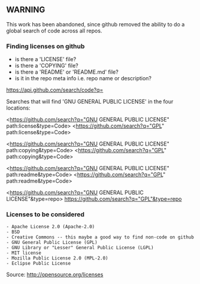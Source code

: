 ## WARNING

This work has been abandoned, since github removed the ability to do a
global search of code across all repos.

### Finding licenses on github

- is there a 'LICENSE' file?
- is there a 'COPYING' file?
- is there a 'README' or 'README.md' file?
- is it in the repo meta info i.e. repo name or description?

https://api.github.com/search/code?q=

Searches that will find 'GNU GENERAL PUBLIC LICENSE' in the four locations:

<https://github.com/search?q="GNU GENERAL PUBLIC LICENSE" path:license&type=Code>
<https://github.com/search?q="GPL" path:license&type=Code>

<https://github.com/search?q="GNU GENERAL PUBLIC LICENSE" path:copying&type=Code>
<https://github.com/search?q="GPL" path:copying&type=Code>

<https://github.com/search?q="GNU GENERAL PUBLIC LICENSE" path:readme&type=Code>
<https://github.com/search?q="GPL" path:readme&type=Code>

<https://github.com/search?q="GNU GENERAL PUBLIC LICENSE"&type=repo>
<https://github.com/search?q="GPL"&type=repo>

### Licenses to be considered

    - Apache License 2.0 (Apache-2.0)
    - BSD
    - Creative Commons -- this maybe a good way to find non-code on github
    - GNU General Public License (GPL)
    - GNU Library or "Lesser" General Public License (LGPL)
    - MIT license
    - Mozilla Public License 2.0 (MPL-2.0)
    - Eclipse Public License

Source: <http://opensource.org/licenses>

